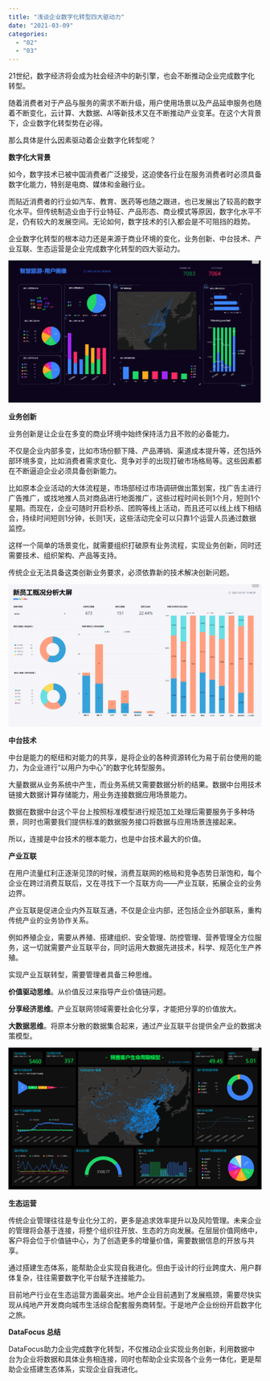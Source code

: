 ```yaml
---
title: "浅谈企业数字化转型四大驱动力"
date: "2021-03-09"
categories: 
  - "02"
  - "03"
---
```


21世纪，数字经济将会成为社会经济中的新引擎，也会不断推动企业完成数字化转型。

随着消费者对于产品与服务的需求不断升级，用户使用场景以及产品延申服务也随着不断变化，云计算、大数据、AI等新技术又在不断推动产业变革。在这个大背景下，企业数字化转型势在必得。

那么具体是什么因素驱动着企业数字化转型呢？

**数字化大背景**

如今，数字技术已被中国消费者广泛接受，这迫使各行业在服务消费者时必须具备数字化能力，特别是电商、媒体和金融行业。

而贴近消费者的行业如汽车、教育、医药等也随之跟进，也已发展出了较高的数字化水平。但传统制造业由于行业特征、产品形态、商业模式等原因，数字化水平不足，仍有较大的发展空间。无论如何，数字技术的引入都会是不可阻挡的趋势。

企业数字化转型的根本动力还是来源于商业环境的变化，业务创新、中台技术、产业互联、生态运营是企业完成数字化转型的四大驱动力。

![](images/智慧旅游大屏-1024x575.png)

**业务创新**

业务创新是让企业在多变的商业环境中始终保持活力且不败的必备能力。

不仅是企业内部多变，比如市场份额下降、产品滞销、渠道成本提升等，还包括外部环境多变，比如消费者需求变化、竞争对手的出现打破市场格局等。这些因素都在不断逼迫企业必须具备创新能力。

比如原本企业活动的大体流程是，市场部经过市场调研做出策划案，找广告主进行广告推广，或找地推人员对商品进行地面推广，这些过程时间长则1个月，短则1个星期。而现在，企业可随时开启秒杀、团购等线上活动，而且还可以线上线下相结合，持续时间短则1分钟，长则1天，这些活动完全可以只靠1个运营人员通过数据监控。

这样一个简单的场景变化，就需要组织打破原有业务流程，实现业务创新，同时还需要技术、组织架构、产品等支持。

传统企业无法具备这类创新业务要求，必须依靠新的技术解决创新问题。

![](images/员工概况分析大屏-1024x575.png)

**中台技术**

中台是能力的枢纽和对能力的共享，是将企业的各种资源转化为易于前台使用的能力，为企业进行“以用户为中心”的数字化转型服务。

大量数据从业务系统中产生，而业务系统又需要数据分析的结果。数据中台用技术链接大数据计算存储能力，用业务连接数据应用场景能力。

数据在数据中台这个平台上按照标准模型进行规范加工处理后需要服务于多种场景，同时也需要我们提供标准的数据服务接口将数据与应用场景连接起来。

所以，连接是中台技术的根本能力，也是中台技术最大的价值。

**产业互联**

在用户流量红利正逐渐见顶的时候，消费互联网的格局和竞争态势日渐饱和，每个企业在跨过消费互联后，又在寻找下一个互联方向——产业互联，拓展企业的业务边界。

产业互联是促进企业内外互联互通，不仅是企业内部，还包括企业外部联系，重构传统产业的业务协作关系。

例如养殖企业，需要从养殖、搭建组织、安全管理、防控管理、营养管理全方位服务，这一切就需要产业互联平台，同时运用大数据先进技术，科学、规范化生产养殖。

实现产业互联转型，需要管理者具备三种思维。

**价值驱动思维**。从价值反过来指导产业价值链问题。

**分享经济思维**。产业互联网领域需要社会化分享，才能把分享的价值放大。

**大数据思维**。将原本分散的数据集合起来，通过产业互联平台提供全产业的数据决策模型。

![](images/生命周期模型-1024x573.png)

**生态运营**

传统企业管理往往是专业化分工的，更多是追求效率提升以及风险管理。未来企业的管理将会基于连接，将整个组织往开放、生态的方向发展。在层层价值网络中，客户将会位于价值链中心，为了创造更多的增量价值，需要数据信息的开放与共享。

通过搭建生态体系，能帮助企业实现自我进化。但由于设计的行业跨度大、用户群体复杂，往往需要数字化平台赋予连接能力。

目前地产行业在生态运营方面最突出。地产企业目前遇到了发展瓶颈，需要尽快实现从纯地产开发商向城市生活综合配套服务商转型。于是地产企业纷纷开启数字化之旅。

**DataFocus 总结**

DataFocus助力企业完成数字化转型，不仅推动企业实现业务创新，利用数据中台为企业将数据和具体业务相连接，同时也帮助企业实现各个业务一体化，更是帮助企业搭建生态体系，实现企业自我进化。
